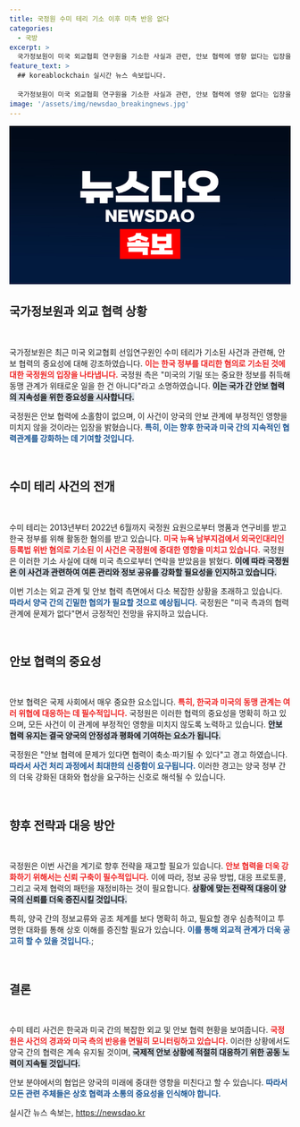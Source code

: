 ```yaml
---
title: 국정원 수미 테리 기소 이후 미측 반응 없다
categories:
  - 국방
excerpt: >
  국가정보원이 미국 외교협회 연구원을 기소한 사실과 관련, 안보 협력에 영향 없다는 입장을 밝혔습니다. 국정원은 동맹 관계의 안정성을 강조하며 이 사건의 파장을 실질적으로 차단하겠다는 의지를 드러냈습니다.
feature_text: >
  ## koreablockchain 실시간 뉴스 속보입니다.

  국가정보원이 미국 외교협회 연구원을 기소한 사실과 관련, 안보 협력에 영향 없다는 입장을 밝혔습니다. 국정원은 동맹 관계의 안정성을 강조하며 이 사건의 파장을 실질적으로 차단하겠다는 의지를 드러냈습니다.
image: '/assets/img/newsdao_breakingnews.jpg'
---
```


<p><img src="/assets/img/newsdao_breakingnews.jpg" alt="koreablockchain 속보" /></p>

<h2 data-ke-size="size26">국가정보원과 외교 협력 상황</h2>

<p data-ke-size="size16">&nbsp;</p>

<p>국가정보원은 최근 미국 외교협회 선임연구원인 수미 테리가 기소된 사건과 관련해, 안보 협력의 중요성에 대해 강조하였습니다. <b><span style="color: #ee2323;">이는 한국 정부를 대리한 혐의로 기소된 것에 대한 국정원의 입장을 나타냅니다.</span></b> 국정원 측은 "미국의 기밀 또는 중요한 정보를 취득해 동맹 관계가 위태로운 일을 한 건 아니다"라고 소명하였습니다. <b><span style="background-color: #21538527;">이는 국가 간 안보 협력의 지속성을 위한 중요성을 시사합니다.</span></b> </p>

<p>국정원은 안보 협력에 소홀함이 없으며, 이 사건이 양국의 안보 관계에 부정적인 영향을 미치지 않을 것이라는 입장을 밝혔습니다. <b><span style="color: #1a5490;">특히, 이는 향후 한국과 미국 간의 지속적인 협력관계를 강화하는 데 기여할 것입니다.</span></b></p>

<p data-ke-size="size16">&nbsp;</p>

<h2 data-ke-size="size26">수미 테리 사건의 전개</h2>

<p data-ke-size="size16">&nbsp;</p>

<p>수미 테리는 2013년부터 2022년 6월까지 국정원 요원으로부터 명품과 연구비를 받고 한국 정부를 위해 활동한 혐의를 받고 있습니다. <b><span style="color: #ee2323;">미국 뉴욕 남부지검에서 외국인대리인등록법 위반 혐의로 기소된 이 사건은 국정원에 중대한 영향을 미치고 있습니다.</span></b> 국정원은 이러한 기소 사실에 대해 미국 측으로부터 연락을 받았음을 밝혔다. <b><span style="background-color: #21538527;">이에 따라 국정원은 이 사건과 관련하여 여론 관리와 정보 공유를 강화할 필요성을 인지하고 있습니다.</span></b> </p>

<p>이번 기소는 외교 관계 및 안보 협력 측면에서 다소 복잡한 상황을 초래하고 있습니다. <b><span style="color: #1a5490;">따라서 양국 간의 긴밀한 협의가 필요할 것으로 예상됩니다.</span></b> 국정원은 "미국 측과의 협력 관계에 문제가 없다"면서 긍정적인 전망을 유지하고 있습니다.</p>

<p data-ke-size="size16">&nbsp;</p>

<h2 data-ke-size="size26">안보 협력의 중요성</h2>

<p data-ke-size="size16">&nbsp;</p>

<p>안보 협력은 국제 사회에서 매우 중요한 요소입니다. <b><span style="color: #ee2323;">특히, 한국과 미국의 동맹 관계는 여러 위협에 대응하는 데 필수적입니다.</span></b> 국정원은 이러한 협력의 중요성을 명확히 하고 있으며, 모든 사건이 이 관계에 부정적인 영향을 미치지 않도록 노력하고 있습니다. <b><span style="background-color: #21538527;">안보 협력 유지는 결국 양국의 안정성과 평화에 기여하는 요소가 됩니다.</span></b></p>

<p>국정원은 "안보 협력에 문제가 있다면 협력이 축소·파기될 수 있다"고 경고 하였습니다. <b><span style="color: #1a5490;">따라서 사건 처리 과정에서 최대한의 신중함이 요구됩니다.</span></b> 이러한 경고는 양국 정부 간의 더욱 강화된 대화와 협상을 요구하는 신호로 해석될 수 있습니다.</p>

<p data-ke-size="size16">&nbsp;</p>

<h2 data-ke-size="size26">향후 전략과 대응 방안</h2>

<p data-ke-size="size16">&nbsp;</p>

<p>국정원은 이번 사건을 계기로 향후 전략을 재고할 필요가 있습니다. <b><span style="color: #ee2323;">안보 협력을 더욱 강화하기 위해서는 신뢰 구축이 필수적입니다.</span></b> 이에 따라, 정보 공유 방법, 대응 프로토콜, 그리고 국제 협력의 패턴을 재정비하는 것이 필요합니다. <b><span style="background-color: #21538527;">상황에 맞는 전략적 대응이 양국의 신뢰를 더욱 증진시킬 것입니다.</span></b></p>

<p>특히, 양국 간의 정보교류와 공조 체계를 보다 명확히 하고, 필요할 경우 심층적이고 투명한 대화를 통해 상호 이해를 증진할 필요가 있습니다. <b><span style="color: #1a5490;">이를 통해 외교적 관계가 더욱 공고히 할 수 있을 것입니다.</span></b>;</p>

<p data-ke-size="size16">&nbsp;</p>

<h2 data-ke-size="size26">결론</h2>

<p data-ke-size="size16">&nbsp;</p>

<p>수미 테리 사건은 한국과 미국 간의 복잡한 외교 및 안보 협력 현황을 보여줍니다. <b><span style="color: #ee2323;">국정원은 사건의 경과와 미국 측의 반응을 면밀히 모니터링하고 있습니다.</span></b> 이러한 상황에서도 양국 간의 협력은 계속 유지될 것이며, <b><span style="background-color: #21538527;">국제적 안보 상황에 적절히 대응하기 위한 공동 노력이 지속될 것입니다.</span></b> </p>

<p>안보 분야에서의 협업은 양국의 미래에 중대한 영향을 미친다고 할 수 있습니다. <b><span style="color: #1a5490;">따라서 모든 관련 주체들은 상호 협력과 소통의 중요성을 인식해야 합니다.</span></b></p>
실시간 뉴스 속보는, <a href="https://newsdao.kr" rel="dofollow">https://newsdao.kr</a>


